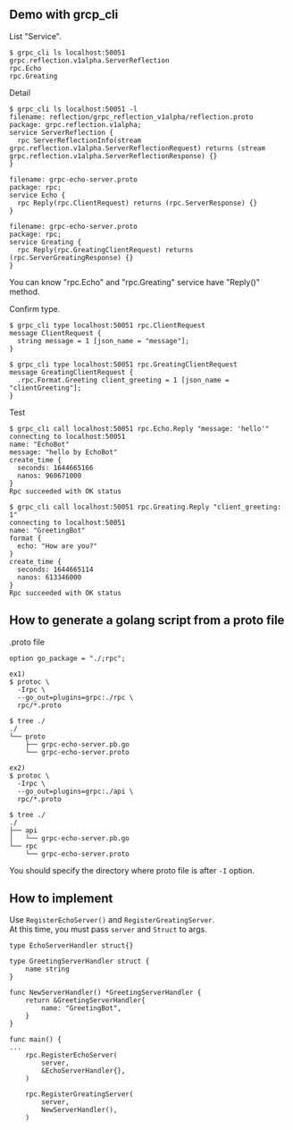 ## Demo with grcp_cli

List "Service".
```
$ grpc_cli ls localhost:50051                  
grpc.reflection.v1alpha.ServerReflection
rpc.Echo
rpc.Greating
```

Detail
```
$ grpc_cli ls localhost:50051 -l
filename: reflection/grpc_reflection_v1alpha/reflection.proto
package: grpc.reflection.v1alpha;
service ServerReflection {
  rpc ServerReflectionInfo(stream grpc.reflection.v1alpha.ServerReflectionRequest) returns (stream grpc.reflection.v1alpha.ServerReflectionResponse) {}
}

filename: grpc-echo-server.proto
package: rpc;
service Echo {
  rpc Reply(rpc.ClientRequest) returns (rpc.ServerResponse) {}
}

filename: grpc-echo-server.proto
package: rpc;
service Greating {
  rpc Reply(rpc.GreatingClientRequest) returns (rpc.ServerGreatingResponse) {}
}
```
You can know "rpc.Echo" and "rpc.Greating" service have "Reply()" method.

Confirm type.
```
$ grpc_cli type localhost:50051 rpc.ClientRequest                 
message ClientRequest {
  string message = 1 [json_name = "message"];
}

$ grpc_cli type localhost:50051 rpc.GreatingClientRequest         
message GreatingClientRequest {
  .rpc.Format.Greeting client_greeting = 1 [json_name = "clientGreeting"];
}
```

Test
```
$ grpc_cli call localhost:50051 rpc.Echo.Reply "message: 'hello'"
connecting to localhost:50051
name: "EchoBot"
message: "hello by EchoBot"
create_time {
  seconds: 1644665166
  nanos: 960671000
}
Rpc succeeded with OK status

$ grpc_cli call localhost:50051 rpc.Greating.Reply "client_greeting: 1"
connecting to localhost:50051
name: "GreetingBot"
format {
  echo: "How are you?"
}
create_time {
  seconds: 1644665114
  nanos: 613346000
}
Rpc succeeded with OK status
```

## How to generate a golang script from a proto file

.proto file
```
option go_package = "./;rpc";
```

```
ex1)
$ protoc \
  -Irpc \
  --go_out=plugins=grpc:./rpc \
  rpc/*.proto

$ tree ./
./
└── proto
    ├── grpc-echo-server.pb.go
    └── grpc-echo-server.proto
    
ex2)
$ protoc \ 
  -Irpc \
  --go_out=plugins=grpc:./api \
  rpc/*.proto

$ tree ./
./
├── api
│   └── grpc-echo-server.pb.go
└── rpc
    └── grpc-echo-server.proto
```
You should specify the directory where proto file is after `-I` option.

## How to implement

Use `RegisterEchoServer()` and `RegisterGreatingServer`. <br>
At this time, you must pass `server` and `Struct` to args.
```
type EchoServerHandler struct{}

type GreetingServerHandler struct {
	name string
}

func NewServerHandler() *GreetingServerHandler {
	return &GreetingServerHandler{
		name: "GreetingBot",
	}
}

func main() {
...
	rpc.RegisterEchoServer(
		server,
		&EchoServerHandler{},
	)

	rpc.RegisterGreatingServer(
		server,
		NewServerHandler(),
	)
```